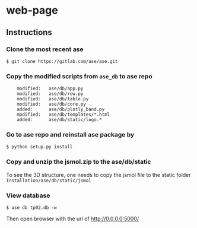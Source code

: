 # web-page

## Instructions
### Clone the most recent ase
```
$ git clone https://gitlab.com/ase/ase.git
```

### Copy the modified scripts from `ase_db` to ase repo
```
	modified:   ase/db/app.py
	modified:   ase/db/row.py
	modified:   ase/db/table.py
	modified:   ase/db/core.py
	added:      ase/db/plotly_band.py
	modified:   ase/db/templates/*.html
	added:      ase/db/static/logo.* 

```

### Go to ase repo and reinstall ase package by
```
$ python setup.py install
```

### Copy and unzip the jsmol.zip to the ase/db/static
To see the 3D structure, one needs to copy the jsmol file to the static folder `Installation/ase/db/static/jsmol`

### View database

```
$ ase db tp02.db -w
```
Then open browser with the url of http://0.0.0.0:5000/ 

